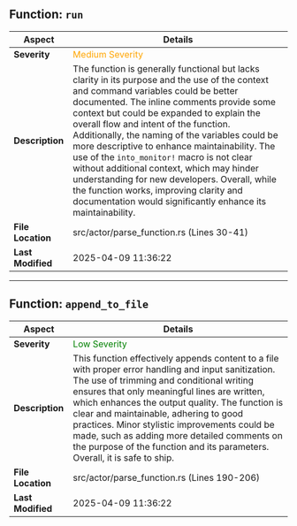 ## Function: `run`

| **Aspect**        | **Details** |
|-------------------|------------|
| **Severity**      | <span style="color:orange;">Medium Severity</span> |
| **Description**   | The function is generally functional but lacks clarity in its purpose and the use of the context and command variables could be better documented. The inline comments provide some context but could be expanded to explain the overall flow and intent of the function. Additionally, the naming of the variables could be more descriptive to enhance maintainability. The use of the `into_monitor!` macro is not clear without additional context, which may hinder understanding for new developers. Overall, while the function works, improving clarity and documentation would significantly enhance its maintainability. |
| **File Location** | src/actor/parse_function.rs (Lines 30-41) |
| **Last Modified** | 2025-04-09 11:36:22 |

---

## Function: `append_to_file`

| **Aspect**        | **Details** |
|-------------------|------------|
| **Severity**      | <span style="color:green;">Low Severity</span> |
| **Description**   | This function effectively appends content to a file with proper error handling and input sanitization. The use of trimming and conditional writing ensures that only meaningful lines are written, which enhances the output quality. The function is clear and maintainable, adhering to good practices. Minor stylistic improvements could be made, such as adding more detailed comments on the purpose of the function and its parameters. Overall, it is safe to ship. |
| **File Location** | src/actor/parse_function.rs (Lines 190-206) |
| **Last Modified** | 2025-04-09 11:36:22 |
